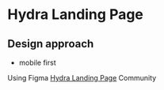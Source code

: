 # Hydra Landing Page

## Design approach

-   mobile first

Using Figma [Hydra Landing Page](<https://www.figma.com/file/gMTugsYkK8a6foHVe2vQzz/Hydra-Landing-Page-(Community)?node-id=0%3A1&t=D2mpfKLyoKxB4Xok-0>) Community
